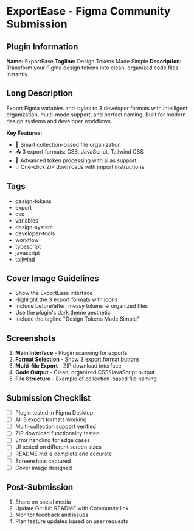 # ExportEase - Figma Community Submission

## Plugin Information

**Name:** ExportEase
**Tagline:** Design Tokens Made Simple
**Description:** Transform your Figma design tokens into clean, organized code files instantly.

## Long Description

Export Figma variables and styles to 3 developer formats with intelligent organization, multi-mode support, and perfect naming. Built for modern design systems and developer workflows.

**Key Features:**
- 🎯 Smart collection-based file organization
- 📤 3 export formats: CSS, JavaScript, Tailwind CSS
- 🔄 Advanced token processing with alias support
- 💡 One-click ZIP downloads with import instructions

## Tags

- design-tokens
- export
- css
- variables
- design-system
- developer-tools
- workflow
- typescript
- javascript
- tailwind

## Cover Image Guidelines

- Show the ExportEase interface
- Highlight the 3 export formats with icons
- Include before/after: messy tokens → organized files
- Use the plugin's dark theme aesthetic
- Include the tagline "Design Tokens Made Simple"

## Screenshots

1. **Main Interface** - Plugin scanning for exports
2. **Format Selection** - Show 3 export format buttons
3. **Multi-file Export** - ZIP download interface
4. **Code Output** - Clean, organized CSS/JavaScript output
5. **File Structure** - Example of collection-based file naming

## Submission Checklist

- [ ] Plugin tested in Figma Desktop
- [ ] All 3 export formats working
- [ ] Multi-collection support verified
- [ ] ZIP download functionality tested
- [ ] Error handling for edge cases
- [ ] UI tested on different screen sizes
- [ ] README.md is complete and accurate
- [ ] Screenshots captured
- [ ] Cover image designed

## Post-Submission

1. Share on social media
2. Update GitHub README with Community link
3. Monitor feedback and issues
4. Plan feature updates based on user requests 